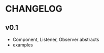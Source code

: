 CHANGELOG
=====================

v0.1
---------------------
* Component, Listener, Observer abstracts
* examples
